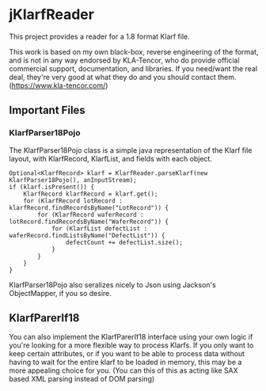 # jKlarfReader

This project provides a reader for a 1.8 format Klarf file.

This work is based on my own black-box, reverse engineering of the format, and is not in any way endorsed by KLA-Tencor, who do provide official commercial support, documentation, 
and libraries.  If you need/want the real deal, they're very good at what they do and you should contact them.  (https://www.kla-tencor.com/)

## Important Files

### KlarfParser18Pojo 

The KlarfParser18Pojo class is a simple java representation of the Klarf file layout, with KlarfRecord, KlarfList, and fields with each object. 

```
Optional<KlarfRecord> klarf = KlarfReader.parseKlarf(new KlarfParser18Pojo(), anInputStream);
if (klarf.isPresent()) {
    KlarfRecord klarfRecord = klarf.get();
    for (KlarfRecord lotRecord : klarfRecord.findRecordsByName("LotRecord")) {
        for (KlarfRecord waferRecord : lotRecord.findRecordsByName("WaferRecord")) {
            for (KlarfList defectList : waferRecord.findListsByName("DefectList")) {
                defectCount += defectList.size();
            }
        }
    }
}
```

KlarfParser18Pojo also seralizes nicely to Json using Jackson's ObjectMapper, if you so desire.

## KlarfParerIf18

You can also implement the KlarfParerIf18 interface using your own logic if you're looking for a more flexible way
to process Klarfs.  If you only want to keep certain attributes, or if you want to be able to process data without having to 
wait for the entire klarf to be loaded in memory, this may be a more appealing choice for you.  (You can this of this as acting like SAX based XML 
parsing instead of DOM parsing)

